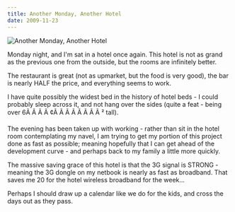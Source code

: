 ```yaml
---
title: Another Monday, Another Hotel
date: 2009-11-23
---
```


![Another Monday, Another Hotel](https://source.unsplash.com/ZYYS1kapOm8/1600x900)

Monday night, and I'm sat in a hotel once again. This hotel is not as grand as the previous one from the outside, but the rooms are infinitely better.

The restaurant is great (not as upmarket, but the food is very good), the bar is nearly HALF the price, and everything seems to work.

I have quite possibly the widest bed in the history of hotel beds - I could probably sleep across it, and not hang over the sides (quite a feat - being over 6Ã Ã Ã Ã ¢Ã Ã Ã Ã Ã Ã Ã Ã ² tall).

The evening has been taken up with working - rather than sit in the hotel room contemplating my navel, I am trying to get my portion of this project done as fast as possible; meaning hopefully that I can get ahead of the development curve - and perhaps back to my family a little more quickly.

The massive saving grace of this hotel is that the 3G signal is STRONG - meaning the 3G dongle on my netbook is nearly as fast as broadband. That saves me 20 for the hotel wireless broadband for the week...

Perhaps I should draw up a calendar like we do for the kids, and cross the days out as they pass.
